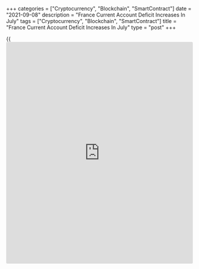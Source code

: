 +++
categories = ["Cryptocurrency", "Blockchain", "SmartContract"]
date = "2021-09-08"
description = "France Current Account Deficit Increases In July"
tags = ["Cryptocurrency", "Blockchain", "SmartContract"]
title = "France Current Account Deficit Increases In July"
type = "post"
+++

{{<iframe id="large-banner" src="https://www.bounty.group/#slide=18.0" width="100%" height="600" scrolling="no" style="border: 0px solid rgb(216, 221, 230); border-radius: 3px;">}}

France's current account deficit widened in July driven by a sharp rise
in the visible trade gap, the Bank of France said on Wednesday.

The current account deficit increased to EUR 3.5 billion from EUR 0.9
billion in June.

The deterioration was mainly due to the degradation of the deficit of
goods excluding energy by EUR 2.9 billion, while the deficit in energy
goods remained stable at EUR 2.9 billion.

The surplus on services fell slightly to EUR 2.8 billion, mainly due to
the deterioration in consulting services, despite the improvement in the
travel surplus by EUR 0.4 billion.

Primary and secondary income showed a deficit of EUR 0.4 billion in
July.  
Data showed that the capital account surplus was EUR 0.1 billion, while
the financial account posted a deficit of EUR 3.5 billion in July.

For comments and feedback [contact](https://www.playgroundfx.com/contact/): editorial@rtt[news](https://www.letsplayfx.com/blog/forex-news-website/).com

[Economic News][1]

 **What parts of the world are seeing the best (and worst) economic
performances lately? Click[here][2] to check out our [Econ Scorecard][2]
and find out! See up-to-the-moment [ranking](https://www.playgroundfx.com/blog/crypto-exchange-ranking/)s for the best and worst
performers in [GDP][3], [unemployment rate][4], [inflation][5] and much
more.**

   1. www.rtt[news](https://www.letsplayfx.com/blog/forex-news-website/).com/Content/EconomicNews.aspx
   2. www.rtt[news](https://www.letsplayfx.com/blog/forex-news-website/).com/economic-scorecard/world-rank/retail-sales/highest-performance.aspx
   3. www.rtt[news](https://www.letsplayfx.com/blog/forex-news-website/).com/economic-scorecard/world-rank/GDP/highest-performance.aspx
   4. www.rtt[news](https://www.letsplayfx.com/blog/forex-news-website/).com/economic-scorecard/world-rank/unemployment-rate/lowest-performance.aspx
   5. www.rtt[news](https://www.letsplayfx.com/blog/forex-news-website/).com/economic-scorecard/world-rank/CPI/highest-performance.aspx